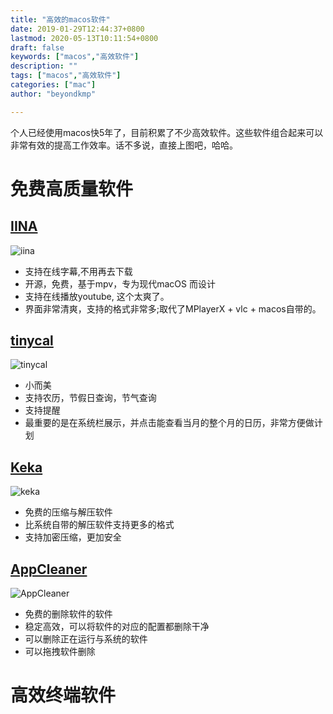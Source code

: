 ```yaml
---
title: "高效的macos软件"
date: 2019-01-29T12:44:37+0800
lastmod: 2020-05-13T10:11:54+0800
draft: false
keywords: ["macos","高效软件"]
description: ""
tags: ["macos","高效软件"]
categories: ["mac"]
author: "beyondkmp"

---
```


个人已经使用macos快5年了，目前积累了不少高效软件。这些软件组合起来可以非常有效的提高工作效率。话不多说，直接上图吧，哈哈。

<!--more-->

# 免费高质量软件

## [IINA](https://iina.io/)

![iina](https://iina.io/images/sc-sky.png)

* 支持在线字幕,不用再去下载
* 开源，免费，基于mpv，专为现代macOS 而设计
* 支持在线播放youtube, 这个太爽了。
* 界面非常清爽，支持的格式非常多;取代了MPlayerX + vlc + macos自带的。


## [tinycal](https://apps.apple.com/cn/app/%E5%B0%8F%E5%8E%86-%E5%B0%8F%E8%80%8C%E7%BE%8E%E7%9A%84%E6%97%A5%E5%8E%86/id1031088612)

![tinycal](/imgs/softwares/tinycal.png)

* 小而美
* 支持农历，节假日查询，节气查询
* 支持提醒
* 最重要的是在系统栏展示，并点击能查看当月的整个月的日历，非常方便做计划

## [Keka](https://www.keka.io/en/)

![keka](/imgs/softwares/keka.png)

* 免费的压缩与解压软件
* 比系统自带的解压软件支持更多的格式
* 支持加密压缩，更加安全

## [AppCleaner](https://freemacsoft.net/appcleaner/)

![AppCleaner](/imgs/softwares/appcleaner.png)

* 免费的删除软件的软件
* 稳定高效，可以将软件的对应的配置都删除干净
* 可以删除正在运行与系统的软件
* 可以拖拽软件删除

# 高效终端软件
